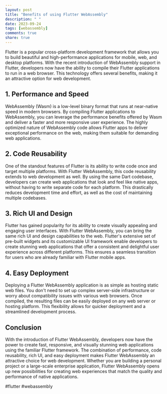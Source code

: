 ```yaml
---
layout: post
title: "Benefits of using Flutter WebAssembly"
description: " "
date: 2023-09-24
tags: [webassembly]
comments: true
share: true
---
```


Flutter is a popular cross-platform development framework that allows you to build beautiful and high-performance applications for mobile, web, and desktop platforms. With the recent introduction of WebAssembly support in Flutter, developers now have the ability to compile their Flutter applications to run in a web browser. This technology offers several benefits, making it an attractive option for web development. 

## 1. Performance and Speed

WebAssembly (Wasm) is a low-level binary format that runs at near-native speed in modern browsers. By compiling Flutter applications to WebAssembly, you can leverage the performance benefits offered by Wasm and deliver a faster and more responsive user experience. The highly optimized nature of WebAssembly code allows Flutter apps to deliver exceptional performance on the web, making them suitable for demanding web applications.

## 2. Code Reusability

One of the standout features of Flutter is its ability to write code once and target multiple platforms. With Flutter WebAssembly, this code reusability extends to web development as well. By using the same Dart codebase, developers can create web applications that look and feel like native apps, without having to write separate code for each platform. This drastically reduces development time and effort, as well as the cost of maintaining multiple codebases.

## 3. Rich UI and Design

Flutter has gained popularity for its ability to create visually appealing and engaging user interfaces. With Flutter WebAssembly, you can bring the same rich UI and design capabilities to the web. Flutter's extensive set of pre-built widgets and its customizable UI framework enable developers to create stunning web applications that offer a consistent and delightful user experience across different platforms. This ensures a seamless transition for users who are already familiar with Flutter mobile apps.

## 4. Easy Deployment

Deploying a Flutter WebAssembly application is as simple as hosting static web files. You don't need to set up complex server-side infrastructure or worry about compatibility issues with various web browsers. Once compiled, the resulting files can be easily deployed on any web server or hosting platform. This flexibility allows for quicker deployment and a streamlined development process.

## Conclusion

With the introduction of Flutter WebAssembly, developers now have the power to create fast, responsive, and visually stunning web applications using the familiar Flutter framework. The combination of performance, code reusability, rich UI, and easy deployment makes Flutter WebAssembly an attractive choice for web development. Whether you are building a personal project or a large-scale enterprise application, Flutter WebAssembly opens up new possibilities for creating web experiences that match the quality and performance of native applications.

#flutter #webassembly